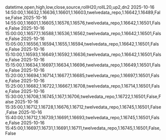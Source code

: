 datetime,open,high,low,close,source,rollH20,rollL20,up2,dn2
2025-10-16 14:50:00,1.16632,1.16636,1.16601,1.16603,twelvedata_repo,1.16642,1.16489,False,False
2025-10-16 14:55:00,1.16601,1.16605,1.16576,1.16576,twelvedata_repo,1.16642,1.16501,False,False
2025-10-16 15:00:00,1.16577,1.16588,1.16536,1.16562,twelvedata_repo,1.16642,1.16501,False,False
2025-10-16 15:05:00,1.16556,1.16594,1.1655,1.16594,twelvedata_repo,1.16642,1.16501,False,False
2025-10-16 15:10:00,1.16593,1.16649,1.16592,1.16636,twelvedata_repo,1.16642,1.16501,False,False
2025-10-16 15:15:00,1.16634,1.16697,1.16634,1.16696,twelvedata_repo,1.16649,1.16501,False,False
2025-10-16 15:20:00,1.16694,1.16714,1.16677,1.16685,twelvedata_repo,1.16697,1.16501,False,False
2025-10-16 15:25:00,1.16682,1.16722,1.16667,1.16708,twelvedata_repo,1.16714,1.16501,False,False
2025-10-16 15:30:00,1.16708,1.16745,1.167,1.16706,twelvedata_repo,1.16722,1.16501,False,False
2025-10-16 15:35:00,1.16712,1.16728,1.16676,1.16712,twelvedata_repo,1.16745,1.16501,False,False
2025-10-16 15:40:00,1.16712,1.16739,1.16691,1.16693,twelvedata_repo,1.16745,1.16501,False,False
2025-10-16 15:45:00,1.16697,1.16731,1.16691,1.16711,twelvedata_repo,1.16745,1.16501,False,False
